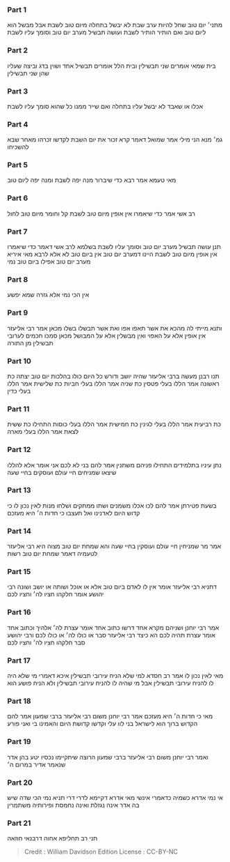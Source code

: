 
### Part 1
מתני׳ יום טוב שחל להיות ערב שבת לא יבשל בתחלה מיום טוב לשבת אבל מבשל הוא ליום טוב ואם הותיר הותיר לשבת ועושה תבשיל מערב יום טוב וסומך עליו לשבת

### Part 2
בית שמאי אומרים שני תבשילין ובית הלל אומרים תבשיל אחד ושוין בדג וביצה שעליו שהן שני תבשילין 

### Part 3
אכלו או שאבד לא יבשל עליו בתחלה ואם שייר ממנו כל שהוא סומך עליו לשבת

### Part 4
גמ׳ מנא הני מילי אמר שמואל דאמר קרא זכור את יום השבת לקדשו זכרהו מאחר שבא להשכיחו 

### Part 5
מאי טעמא אמר רבא כדי שיברור מנה יפה לשבת ומנה יפה ליום טוב 

### Part 6
רב אשי אמר כדי שיאמרו אין אופין מיום טוב לשבת קל וחומר מיום טוב לחול

### Part 7
תנן עושה תבשיל מערב יום טוב וסומך עליו לשבת בשלמא לרב אשי דאמר כדי שיאמרו אין אופין מיום טוב לשבת היינו דמערב יום טוב אין ביום טוב לא אלא לרבא מאי איריא מערב יום טוב אפילו ביום טוב נמי 

### Part 8
אין הכי נמי אלא גזרה שמא יפשע

### Part 9
ותנא מייתי לה מהכא את אשר תאפו אפו ואת אשר תבשלו בשלו מכאן אמר רבי אליעזר אין אופין אלא על האפוי ואין מבשלין אלא על המבושל מכאן סמכו חכמים לערובי תבשילין מן התורה 

### Part 10
תנו רבנן מעשה ברבי אליעזר שהיה יושב ודורש כל היום כולו בהלכות יום טוב יצתה כת ראשונה אמר הללו בעלי פטסין כת שניה אמר הללו בעלי חביות כת שלישית אמר הללו בעלי כדין

### Part 11
כת רביעית אמר הללו בעלי לגינין כת חמישית אמר הללו בעלי כוסות התחילו כת ששית לצאת אמר הללו בעלי מארה 

### Part 12
נתן עיניו בתלמידים התחילו פניהם משתנין אמר להם בני לא לכם אני אומר אלא להללו שיצאו שמניחים חיי עולם ועוסקים בחיי שעה 

### Part 13
בשעת פטירתן אמר להם לכו אכלו משמנים ושתו ממתקים ושלחו מנות לאין נכון לו כי קדוש היום לאדנינו ואל תעצבו כי חדות ה׳ היא מעזכם 

### Part 14
אמר מר שמניחין חיי עולם ועוסקין בחיי שעה והא שמחת יום טוב מצוה היא רבי אליעזר לטעמיה דאמר שמחת יום טוב רשות 

### Part 15
דתניא רבי אליעזר אומר אין לו לאדם ביום טוב אלא או אוכל ושותה או יושב ושונה רבי יהושע אומר חלקהו חציו לה׳ וחציו לכם 

### Part 16
אמר רבי יוחנן ושניהם מקרא אחד דרשו כתוב אחד אומר עצרת לה׳ אלהיך וכתוב אחד אומר עצרת תהיה לכם הא כיצד רבי אליעזר סבר או כולו לה׳ או כולו לכם ורבי יהושע סבר חלקהו חציו לה׳ וחציו לכם 

### Part 17
מאי לאין נכון לו אמר רב חסדא למי שלא הניח עירובי תבשילין איכא דאמרי מי שלא היה לו להניח עירובי תבשילין אבל מי שהיה לו להניח עירובי תבשילין ולא הניח פושע הוא 

### Part 18
מאי כי חדות ה׳ היא מעזכם אמר רבי יוחנן משום רבי אליעזר ברבי שמעון אמר להם הקדוש ברוך הוא לישראל בני לוו עלי וקדשו קדושת היום והאמינו בי ואני פורע 

### Part 19
ואמר רבי יוחנן משום רבי אליעזר ברבי שמעון הרוצה שיתקיימו נכסיו יטע בהן אדר שנאמר אדיר במרום ה׳ 

### Part 20
אי נמי אדרא כשמיה כדאמרי אינשי מאי אדרא דקיימא לדרי דרי תניא נמי הכי שדה שיש בה אדר אינה נגזלת ואינה נחמסת ופירותיה משתמרין

### Part 21
תני רב תחליפא אחוה דרבנאי חוזאה

>Credit : William Davidson Edition
>License : CC-BY-NC